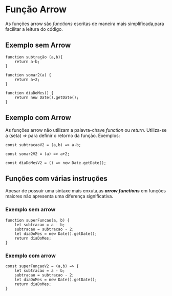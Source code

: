 # **Função Arrow** 

As funções arrow são _functions_ escritas de maneira mais simplificada,para facilitar a leitura do código.

## Exemplo sem Arrow 
~~~~
function subtração (a,b){
    return a-b;
}
~~~~

~~~~
function somar2(a) {
    return a+2;
}
~~~~
~~~~
function diaDoMes() {
    return new Date().getDate();
}
~~~~

## Exemplo com Arrow

As funções arrow não utilizam a palavra-chave _function_ ou _return_. Utiliza-se a (seta) *=>* para definir o retorno da função. Exemplos:

```const subtracaoV2 = (a,b) => a-b;```

```const somar2V2 = (a) => a+2;```

```const diaDoMesV2 = () => new Date.getDate();```

## Funções com várias instruções

Apesar de possuir uma sintaxe mais enxuta,as **_arrow functions_** em funções maiores não apresenta uma diferença significativa.

### Exemplo sem arrow

~~~
function superFuncao(a, b) {
    let subtracao = a - b;
    subtracao = subtracao - 2;
    let diaDoMes = new Date().getDate();
    return diaDoMes;
}
~~~
### Exemplo com arrow
~~~
const superFunçaoV2 = (a,b) => {
    let subtracao = a - b;
    subtracao = subtracao - 2;
    let diaDoMes = new Date().getDate();
    return diaDoMes;
}
~~~
